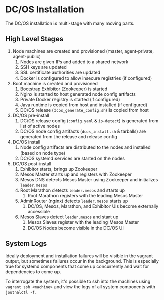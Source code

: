 # DC/OS Installation

The DC/OS installation is multi-stage with many moving parts.

## High Level Stages

1. Node machines are created and provisioned (master, agent-private, agent-public)
    1. Nodes are given IPs and added to a shared network
    1. SSH keys are updated
    1. SSL certificate authorities are updated
    1. Docker is configured to allow insecure registries (if configured)
1. Boot machine is created and provisioned
    1. Bootstrap Exhibitor (Zookeeper) is started
    1. Nginx is started to host generated node config artifacts
    1. Private Docker registry is started (if configured)
    1. Java runtime is copied from host and installed (if configured)
    1. DC/OS release (`dcos_generate_config.sh`) is copied from host
1. DC/OS pre-install
    1. DC/OS release config (`config.yaml` & `ip-detect`) is generated from list of active nodes
    1. DC/OS node config artifacts (`dcos_install.sh` & tarballs) are generated from the release and release config
1. DC/OS install
    1. Node config artifacts are distributed to the nodes and installed (based on node type)
    1. DC/OS systemd services are started on the nodes
1. DC/OS post-install
    1. Exhibitor starts, brings up Zookeeper
    1. Mesos Master starts up and registers with Zookeeper
    1. Mesos DNS detects Mesos Master using Zookeeper and initializes `leader.mesos`
    1. Root Marathon detects `leader.mesos` and starts up
        1. Root Marathon registers with the leading Mesos Master
    1. AdminRouter (nginx) detects `leader.mesos` starts up
        1. DC/OS, Mesos, Marathon, and Exhibitor UIs become externally accessible
    1. Mesos Slaves detect `leader.mesos` and start up
        1. Mesos Slaves register with the leading Mesos Master
        1. DC/OS Nodes become visible in the DC/OS UI

## System Logs

Ideally deployment and installation failures will be visible in the vagrant output, but sometimes failures occur in the background. This is especially true for systemd components that come up concurrently and wait for dependencies to come up.

To interrogate the system, it's possible to ssh into the machines using `vagrant ssh <machine>` and view the logs of all system components with `joutnalctl -f`.